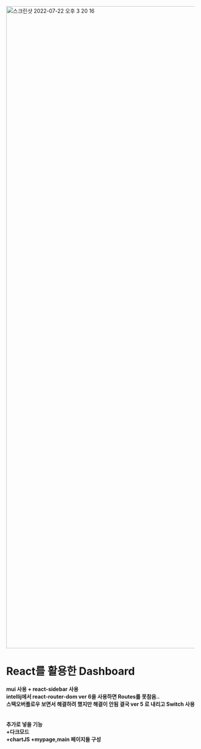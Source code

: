 <img width="1712" alt="스크린샷 2022-07-22 오후 3 20 16" src="https://user-images.githubusercontent.com/44758881/180376044-ba2e3d70-29f9-4d45-9342-5fd598bee11c.png">

<h1>
<Strong>React를 활용한 Dashboard<Strong>
</h1>
mui 사용 + react-sidebar 사용<br>
intellij에서 react-router-dom ver 6을 사용하면 Routes를 못참음.. <br>스택오버플로우 보면서 해결하려 했지만 해결이 안됨 결국 ver 5 로 내리고 Switch 사용
<br><br><br>
추가로 넣을 기능<br>
+다크모드<br>
+chartJS
+mypage,main 페이지들 구성
